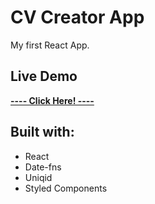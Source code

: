 # CV Creator App
My first React App. 

## Live Demo
<a href="https://santipu03.github.io/CV-Project/" target="_blank"><strong>---- Click Here! ----</strong></a>
<br>

## Built with:
 - React
 - Date-fns
 - Uniqid 
 - Styled Components
